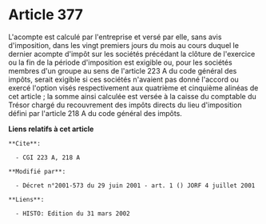 # Article 377

L'acompte est calculé par l'entreprise et versé par elle, sans avis d'imposition, dans les vingt premiers jours du mois au
cours duquel le dernier acompte d'impôt sur les sociétés précédant la clôture de l'exercice ou la fin de la période
d'imposition est exigible ou, pour les sociétés membres d'un groupe au sens de l'article 223 A du code général des impôts,
serait exigible si ces sociétés n'avaient pas donné l'accord ou exercé l'option visés respectivement aux quatrième et
cinquième alinéas de cet article ; la somme ainsi calculée est versée à la caisse du comptable du Trésor chargé du
recouvrement des impôts directs du lieu d'imposition défini par l'article 218 A du code général des impôts.

**Liens relatifs à cet article**

	**Cite**:

	  - CGI 223 A, 218 A

	**Modifié par**:

	  - Décret n°2001-573 du 29 juin 2001 - art. 1 () JORF 4 juillet 2001

	**Liens**:

	  - HISTO: Edition du 31 mars 2002
